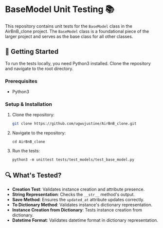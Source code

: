 # BaseModel Unit Testing 📚

This repository contains unit tests for the `BaseModel` class in the AirBnB_clone project. The `BaseModel` class is a foundational piece of the larger project and serves as the base class for all other classes.

## 🚀 Getting Started

To run the tests locally, you need Python3 installed. Clone the repository and navigate to the root directory.

### Prerequisites

- Python3

### Setup & Installation

1. Clone the repository:
   ```bash
   git clone https://github.com/ugwujustine/AirBnB_clone.git

2. Navigate to the repository:
   ```
   cd AirBnB_clone
   ```

3. Run the tests:
   ```
   python3 -m unittest tests/test_models/test_base_model.py
   ```

## 🔍 What's Tested?

- **Creation Test**: Validates instance creation and attribute presence.
- **String Representation**: Checks the `__str__` method's output.
- **Save Method**: Ensures the `updated_at` attribute updates correctly.
- **To Dictionary Method**: Validates instance's dictionary representation.
- **Instance Creation from Dictionary**: Tests instance creation from dictionary.
- **Datetime Format**: Validates datetime format in dictionary representation.


